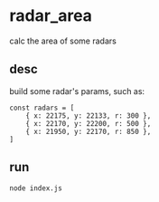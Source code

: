 # radar_area
calc the area of some radars

## desc
build some radar's params, such as:
```nodejs
const radars = [
    { x: 22175, y: 22133, r: 300 },
    { x: 22170, y: 22200, r: 500 },
    { x: 21950, y: 22170, r: 850 },
]
```

## run
```
node index.js
```